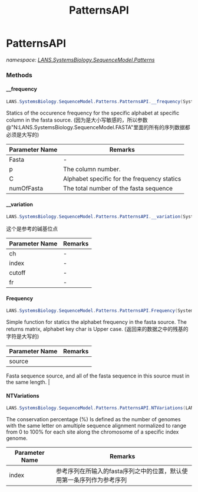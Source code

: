 ﻿---
title: PatternsAPI
---

# PatternsAPI
_namespace: [LANS.SystemsBiology.SequenceModel.Patterns](N-LANS.SystemsBiology.SequenceModel.Patterns.html)_



### Methods

#### __frequency
```csharp
LANS.SystemsBiology.SequenceModel.Patterns.PatternsAPI.__frequency(System.Collections.Generic.IEnumerable{LANS.SystemsBiology.SequenceModel.FASTA.FastaToken},System.Int32,System.Char,System.Int32)
```
Statics of the occurence frequency for the specific alphabet at specific 
 column in the fasta source.
 (因为是大小写敏感的，所以参数@"N:LANS.SystemsBiology.SequenceModel.FASTA"里面的所有的序列数据都必须是大写的)

|Parameter Name|Remarks|
|--------------|-------|
|Fasta|-|
|p|The column number.|
|C|Alphabet specific for the frequency statics|
|numOfFasta|The total number of the fasta sequence|


#### __variation
```csharp
LANS.SystemsBiology.SequenceModel.Patterns.PatternsAPI.__variation(System.Char,System.Int32,System.Double,LANS.SystemsBiology.SequenceModel.Patterns.PatternModel)
```
这个是参考的碱基位点

|Parameter Name|Remarks|
|--------------|-------|
|ch|-|
|index|-|
|cutoff|-|
|fr|-|


#### Frequency
```csharp
LANS.SystemsBiology.SequenceModel.Patterns.PatternsAPI.Frequency(System.Collections.Generic.IEnumerable{LANS.SystemsBiology.SequenceModel.FASTA.FastaToken})
```
Simple function for statics the alphabet frequency in the fasta source. 
 The returns matrix, alphabet key char is Upper case.
 (返回来的数据之中的残基的字符是大写的)

|Parameter Name|Remarks|
|--------------|-------|
|source|
 Fasta sequence source, and all of the fasta sequence 
 in this source must in the same length.
 |


#### NTVariations
```csharp
LANS.SystemsBiology.SequenceModel.Patterns.PatternsAPI.NTVariations(LANS.SystemsBiology.SequenceModel.FASTA.FastaFile,System.Int32,System.Double)
```
The conservation percentage (%) Is defined as the number of genomes with the same letter on amultiple sequence alignment normalized to range from 0 to 100% for each site along the chromosome of a specific index genome.

|Parameter Name|Remarks|
|--------------|-------|
|index|参考序列在所输入的fasta序列之中的位置，默认使用第一条序列作为参考序列|





